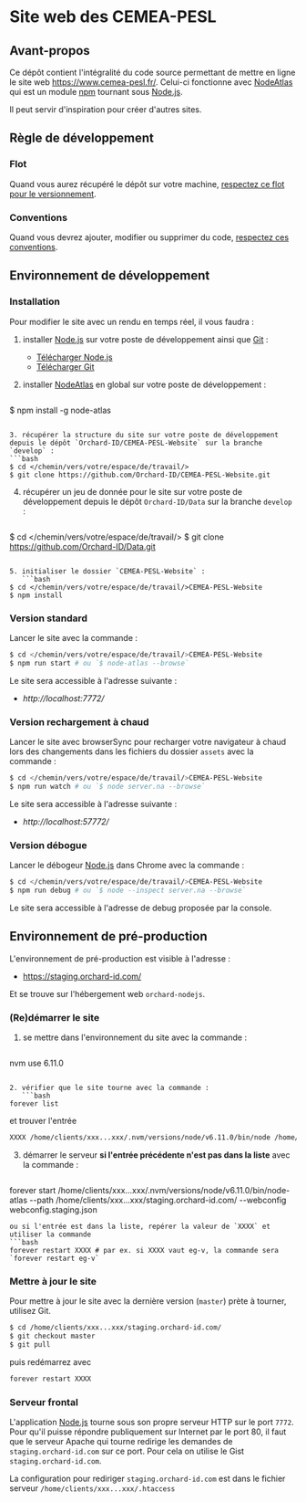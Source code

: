 # Site web des CEMEA-PESL #

[Node.js]: https://nodejs.org/en/ "Node.js"
[NodeAtlas]: https//node-atlas.js.org/ "NodeAtlas"
[npm]: https://www.npmjs.com/ "Node Package Manager"
[Git]: https://git-scm.com/ "Git"





## Avant-propos ##

Ce dépôt contient l'intégralité du code source permettant de mettre en ligne le site web https://www.cemea-pesl.fr/. Celui-ci fonctionne avec [NodeAtlas] qui est un module [npm] tournant sous [Node.js].

Il peut servir d'inspiration pour créer d'autres sites.





## Règle de développement ##

### Flot ###

Quand vous aurez récupéré le dépôt sur votre machine, [respectez ce flot pour le versionnement](https://blog.lesieur.name/comprendre-et-utiliser-git-avec-vos-projets/).

### Conventions ###

Quand vous devrez ajouter, modifier ou supprimer du code, [respectez ces conventions](https://blog.lesieur.name/conventions-html-css-js-et-architecture-front-end/).





## Environnement de développement ##

### Installation ###

Pour modifier le site avec un rendu en temps réel, il vous faudra :

1. installer [Node.js] sur votre poste de développement ainsi que [Git] :
   - [Télécharger Node.js](https://nodejs.org/en/download/)
   - [Télécharger Git](https://git-scm.com/downloads)

2. installer [NodeAtlas] en global sur votre poste de développement :
   ```bash
$ npm install -g node-atlas
```

3. récupérer la structure du site sur votre poste de développement depuis le dépôt `Orchard-ID/CEMEA-PESL-Website` sur la branche `develop` :
```bash
$ cd </chemin/vers/votre/espace/de/travail/>
$ git clone https://github.com/Orchard-ID/CEMEA-PESL-Website.git
```

4. récupérer un jeu de donnée pour le site sur votre poste de développement depuis le dépôt `Orchard-ID/Data` sur la branche `develop` :
   ```bash
$ cd </chemin/vers/votre/espace/de/travail/>
$ git clone https://github.com/Orchard-ID/Data.git
```

5. initialiser le dossier `CEMEA-PESL-Website` :
   ```bash
$ cd </chemin/vers/votre/espace/de/travail/>CEMEA-PESL-Website
$ npm install
```



### Version standard ###

Lancer le site avec la commande :

```bash
$ cd </chemin/vers/votre/espace/de/travail/>CEMEA-PESL-Website
$ npm run start # ou `$ node-atlas --browse`
```

Le site sera accessible à l'adresse suivante :

- *http://localhost:7772/*



### Version rechargement à chaud ###

Lancer le site avec browserSync pour recharger votre navigateur à chaud lors des changements dans les fichiers du dossier `assets` avec la commande :

```bash
$ cd </chemin/vers/votre/espace/de/travail/>CEMEA-PESL-Website
$ npm run watch # ou `$ node server.na --browse`
```

Le site sera accessible à l'adresse suivante :

- *http://localhost:57772/*



### Version débogue ###

Lancer le débogeur [Node.js] dans Chrome avec la commande :

```bash
$ cd </chemin/vers/votre/espace/de/travail/>CEMEA-PESL-Website
$ npm run debug # ou `$ node --inspect server.na --browse`
```

Le site sera accessible à l'adresse de debug proposée par la console.





## Environnement de pré-production ##

L'environnement de pré-production est visible à l'adresse :

- https://staging.orchard-id.com/

Et se trouve sur l'hébergement web `orchard-nodejs`.

### (Re)démarrer le site ###

1. se mettre dans l'environnement du site avec la commande :
   ```bash
nvm use 6.11.0
```

2. vérifier que le site tourne avec la commande :
   ```bash
forever list
```
et trouver l'entrée
```bash
XXXX /home/clients/xxx...xxx/.nvm/versions/node/v6.11.0/bin/node /home/clients/xxx...xxx/.nvm/versions/node/v6.11.0/bin/node-atlas --path /home/clients/xxx...xxx/staging.orchard-id.com/ --webconfig webconfig.staging.json
```

3. démarrer le serveur **si l'entrée précédente n'est pas dans la liste** avec la commande :
   ```bash
forever start /home/clients/xxx...xxx/.nvm/versions/node/v6.11.0/bin/node-atlas --path /home/clients/xxx...xxx/staging.orchard-id.com/ --webconfig webconfig.staging.json
```
ou si l'entrée est dans la liste, repérer la valeur de `XXXX` et utiliser la commande
```bash
forever restart XXXX # par ex. si XXXX vaut eg-v, la commande sera `forever restart eg-v`
```

### Mettre à jour le site ###

Pour mettre à jour le site avec la dernière version (`master`) prète à tourner, utilisez Git.

```bash
$ cd /home/clients/xxx...xxx/staging.orchard-id.com/
$ git checkout master
$ git pull
```

puis redémarrez avec

```bash
forever restart XXXX
```

### Serveur frontal ###

L'application [Node.js] tourne sous son propre serveur HTTP sur le port `7772`. Pour qu'il puisse répondre publiquement sur Internet par le port 80, il faut que le serveur Apache qui tourne redirige les demandes de `staging.orchard-id.com` sur ce port. Pour cela on utilise le Gist `staging.orchard-id.com`.

La configuration pour rediriger `staging.orchard-id.com` est dans le fichier serveur `/home/clients/xxx...xxx/.htaccess`